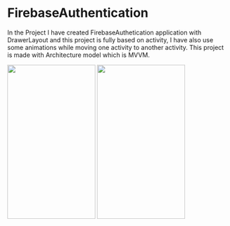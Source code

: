 # FirebaseAuthentication
In the Project I have created FirebaseAuthetication application with DrawerLayout and this project is fully based on activity, I have also use some animations while moving one activity to another activity.
This project is made with Architecture model which is MVVM.


<img src = "https://user-images.githubusercontent.com/69538996/168417683-6f1a9195-567f-4b47-8757-ba2830a95d05.jpeg" width="200" height="350"> <img src = "https://user-images.githubusercontent.com/69538996/168418087-9e72edcc-05df-4c48-a17b-21f23a724569.jpeg" width="200" height="350">



